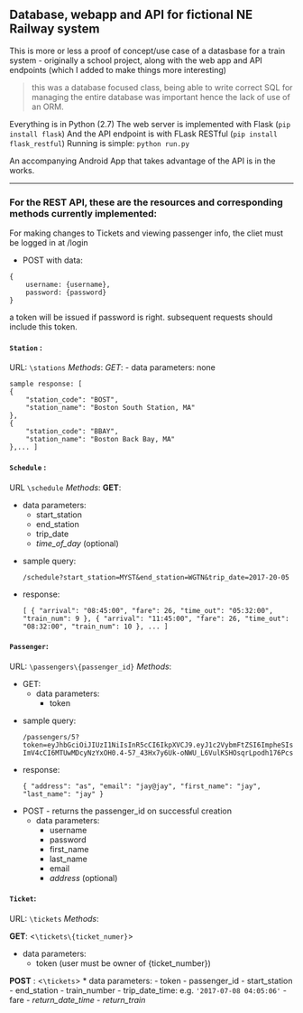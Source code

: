 ## Database, webapp and API for fictional NE Railway system
This is more or less a proof of concept/use case of a datasbase for a train system - originally a school project,
along with the web app and API endpoints (which I added to make things more interesting) 
>  this was a database focused class, being able to write correct SQL for managing the entire database was important hence the lack of use of an ORM. 

Everything is in Python (2.7)
The web server is implemented with Flask (`pip install flask`)
And the API endpoint is with FLask RESTful (`pip install flask_restful`)
Running is simple: `python run.py`

An accompanying Android App that takes advantage of the API is in the works.

***
### For the REST API, these are the resources and corresponding methods currently implemented:

For making changes to Tickets and viewing passenger info, the cliet must be logged in at /login
* POST with data:
```
{
    username: {username},
    password: {password}
}
```
a token will be issued if password is right. subsequent requests should include this token.

#### `Station` :
URL: `\stations`
*Methods*: 
*GET*: 
    - data parameters: none

    sample response: [
    {
        "station_code": "BOST",
        "station_name": "Boston South Station, MA"
    },
    {
        "station_code": "BBAY",
        "station_name": "Boston Back Bay, MA"
    },... ]

#### `Schedule` :
URL `\schedule`
*Methods*:
**GET**:
* data parameters:
    - start_station
    - end_station
    - trip_date
    - *time_of_day* (optional)

- sample query:
    
    `/schedule?start_station=MYST&end_station=WGTN&trip_date=2017-20-05`
- response:

    `[
    {
        "arrival": "08:45:00",
        "fare": 26,
        "time_out": "05:32:00",
        "train_num": 9
    },
    {
        "arrival": "11:45:00",
        "fare": 26,
        "time_out": "08:32:00",
        "train_num": 10
    }, ... ]`

#### `Passenger`:
URL: `\passengers\{passenger_id}`
*Methods*:
* GET:
    - data parameters:
        * token
- sample query: 

    `/passengers/5?token=eyJhbGciOiJIUzI1NiIsInR5cCI6IkpXVCJ9.eyJ1c2VybmFtZSI6ImpheSIsImV4cCI6MTUwMDcyNzYxOH0.4-57_43Hx7y6Uk-oNWU_L6VulKSHOsqrLpodh176Pcs`

- response:

    `{ "address": "as", "email": "jay@jay", "first_name": "jay", "last_name": "jay" }`

* POST - returns the passenger_id on successful creation
    - data parameters:
        * username
        * password
        * first_name
        * last_name
        * email
        * *address* (optional)
    

#### `Ticket`:
URL: `\tickets`
*Methods*:

**GET**: <`\tickets\{ticket_numer}`>
- data parameters: 
    * token (user must be owner of {ticket_number})
    
**POST** : <`\tickets`>
    * data parameters:
        - token
        - passenger_id
        - start_station
        - end_station
        - train_number
        - trip_date_time: e.g. `'2017-07-08 04:05:06'`
        - fare
        - *return_date_time*
        - *return_train*

